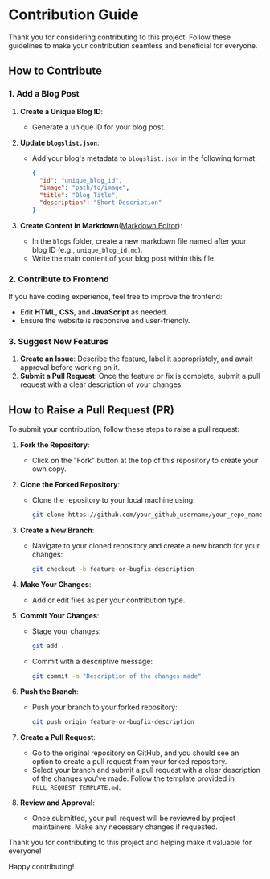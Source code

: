 # Contribution Guide

Thank you for considering contributing to this project! Follow these guidelines to make your contribution seamless and beneficial for everyone.

## How to Contribute

### 1. Add a Blog Post

1. **Create a Unique Blog ID**:
   - Generate a unique ID for your blog post.

2. **Update `blogslist.json`**:
   - Add your blog's metadata to `blogslist.json` in the following format:
     ```json
     {
       "id": "unique_blog_id",
       "image": "path/to/image",
       "title": "Blog Title",
       "description": "Short Description"
     }
     ```

3. **Create Content in Markdown**([Markdown Editor](https://pandao.github.io/editor.md/en.html "Markdown Editor")):
   - In the `blogs` folder, create a new markdown file named after your blog ID (e.g., `unique_blog_id.md`).
   - Write the main content of your blog post within this file.

### 2. Contribute to Frontend

If you have coding experience, feel free to improve the frontend:
- Edit **HTML**, **CSS**, and **JavaScript** as needed.
- Ensure the website is responsive and user-friendly.

### 3. Suggest New Features

1. **Create an Issue**: Describe the feature, label it appropriately, and await approval before working on it.
2. **Submit a Pull Request**: Once the feature or fix is complete, submit a pull request with a clear description of your changes.

## How to Raise a Pull Request (PR)

To submit your contribution, follow these steps to raise a pull request:

1. **Fork the Repository**:
   - Click on the "Fork" button at the top of this repository to create your own copy.

2. **Clone the Forked Repository**:
   - Clone the repository to your local machine using:
     ```bash
     git clone https://github.com/your_github_username/your_repo_name.git
     ```

3. **Create a New Branch**:
   - Navigate to your cloned repository and create a new branch for your changes:
     ```bash
     git checkout -b feature-or-bugfix-description
     ```

4. **Make Your Changes**:
   - Add or edit files as per your contribution type.

5. **Commit Your Changes**:
   - Stage your changes:
     ```bash
     git add .
     ```
   - Commit with a descriptive message:
     ```bash
     git commit -m "Description of the changes made"
     ```

6. **Push the Branch**:
   - Push your branch to your forked repository:
     ```bash
     git push origin feature-or-bugfix-description
     ```

7. **Create a Pull Request**:
   - Go to the original repository on GitHub, and you should see an option to create a pull request from your forked repository.
   - Select your branch and submit a pull request with a clear description of the changes you've made. Follow the template provided in `PULL_REQUEST_TEMPLATE.md`.

8. **Review and Approval**:
   - Once submitted, your pull request will be reviewed by project maintainers. Make any necessary changes if requested.

Thank you for contributing to this project and helping make it valuable for everyone!

Happy contributing!
